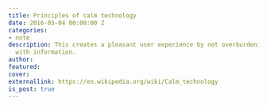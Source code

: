 ```yaml
---
title: Principles of calm technology
date: 2016-05-04 00:00:00 Z
categories:
- note
description: This creates a pleasant user experience by not overburdening the user
  with information.
author: 
featured: 
cover: 
externallink: https://en.wikipedia.org/wiki/Calm_technology
is_post: true
---
```



